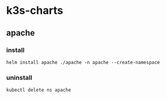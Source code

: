 # k3s-charts

## apache

### install
```
helm install apache ./apache -n apache --create-namespace
```


### uninstall
```
kubectl delete ns apache
```

